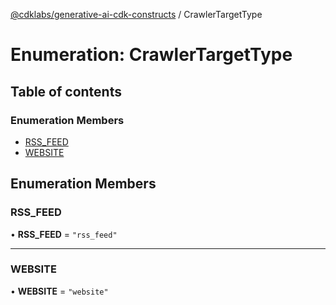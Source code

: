 [@cdklabs/generative-ai-cdk-constructs](../README.md) / CrawlerTargetType

# Enumeration: CrawlerTargetType

## Table of contents

### Enumeration Members

- [RSS\_FEED](CrawlerTargetType.md#rss_feed)
- [WEBSITE](CrawlerTargetType.md#website)

## Enumeration Members

### RSS\_FEED

• **RSS\_FEED** = ``"rss_feed"``

___

### WEBSITE

• **WEBSITE** = ``"website"``
